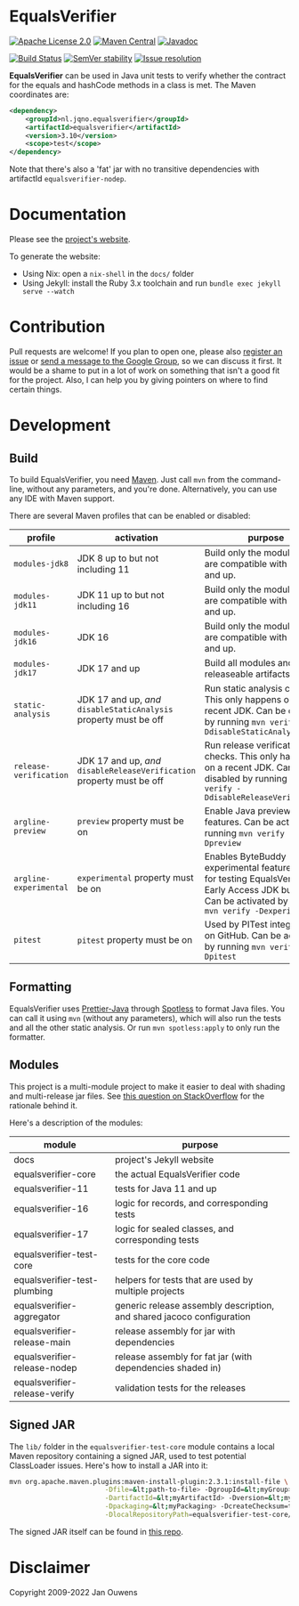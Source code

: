 # EqualsVerifier

[![Apache License 2.0](https://img.shields.io/:license-Apache%20License%202.0-blue.svg?style=shield)](https://github.com/jqno/equalsverifier/blob/master/LICENSE.md)
[![Maven Central](https://img.shields.io/maven-central/v/nl.jqno.equalsverifier/equalsverifier.svg?style=shield)](https://maven-badges.herokuapp.com/maven-central/nl.jqno.equalsverifier/equalsverifier/)
[![Javadoc](https://javadoc.io/badge/nl.jqno.equalsverifier/equalsverifier.svg?color=blue)](https://javadoc.io/doc/nl.jqno.equalsverifier/equalsverifier)

[![Build Status](https://github.com/jqno/equalsverifier/workflows/CI/badge.svg)](https://github.com/jqno/equalsverifier/actions)
[![SemVer stability](https://api.dependabot.com/badges/compatibility_score?dependency-name=nl.jqno.equalsverifier:equalsverifier&package-manager=maven&version-scheme=semver)](https://dependabot.com/compatibility-score/?dependency-name=nl.jqno.equalsverifier:equalsverifier&package-manager=maven&version-scheme=semver)
[![Issue resolution](https://isitmaintained.com/badge/resolution/jqno/equalsverifier.svg)](https://isitmaintained.com/project/jqno/equalsverifier "Average time to resolve an issue")

**EqualsVerifier** can be used in Java unit tests to verify whether the contract for the equals and hashCode methods in a class is met.
The Maven coordinates are:

```xml
<dependency>
    <groupId>nl.jqno.equalsverifier</groupId>
    <artifactId>equalsverifier</artifactId>
    <version>3.10</version>
    <scope>test</scope>
</dependency>
```

Note that there's also a 'fat' jar with no transitive dependencies with artifactId `equalsverifier-nodep`.

# Documentation

Please see the [project's website](https://www.jqno.nl/equalsverifier).

To generate the website:

* Using Nix: open a `nix-shell` in the `docs/` folder
* Using Jekyll: install the Ruby 3.x toolchain and run `bundle exec jekyll serve --watch`

# Contribution

Pull requests are welcome! If you plan to open one, please also [register an issue](https://code.google.com/p/equalsverifier/issues/list) or [send a message to the Google Group](https://groups.google.com/forum/?fromgroups#!forum/equalsverifier), so we can discuss it first. It would be a shame to put in a lot of work on something that isn't a good fit for the project. Also, I can help you by giving pointers on where to find certain things.

# Development

## Build

To build EqualsVerifier, you need [Maven](https://maven.apache.org/). Just call `mvn` from the command-line, without any parameters, and you're done. Alternatively, you can use any IDE with Maven support.

There are several Maven profiles that can be enabled or disabled:

| profile | activation | purpose |
|-|-|-|
| `modules-jdk8` | JDK 8 up to but not including 11 | Build only the modules that are compatible with Java 8 and up. |
| `modules-jdk11` | JDK 11 up to but not including 16 | Build only the modules that are compatible with Java 11 and up. |
| `modules-jdk16` | JDK 16 | Build only the modules that are compatible with Java 16 and up. |
| `modules-jdk17` | JDK 17 and up | Build all modules and build releaseable artifacts. |
| `static-analysis` | JDK 17 and up, _and_ `disableStaticAnalysis` property must be off | Run static analysis checks. This only happens on a recent JDK. Can be disabled by running `mvn verify -DdisableStaticAnalysis` |
| `release-verification` | JDK 17 and up, _and_ `disableReleaseVerification` property must be off | Run release verification checks. This only happens on a recent JDK. Can be disabled by running `mvn verify -DdisableReleaseVerification` |
| `argline-preview` | `preview` property must be on | Enable Java preview features. Can be activated by running `mvn verify -Dpreview` |
| `argline-experimental` | `experimental` property must be on | Enables ByteBuddy experimental features; useful for testing EqualsVerifier on Early Access JDK builds. Can be activated by running `mvn verify -Dexperimental` |
| `pitest` | `pitest` property must be on | Used by PITest integration on GitHub. Can be activated by running `mvn verify -Dpitest` |

## Formatting

EqualsVerifier uses [Prettier-Java](https://github.com/jhipster/prettier-java) through [Spotless](https://github.com/diffplug/spotless) to format Java files. You can call it using `mvn` (without any parameters), which will also run the tests and all the other static analysis. Or run `mvn spotless:apply` to only run the formatter.

## Modules

This project is a multi-module project to make it easier to deal with shading and multi-release jar files. See [this question on StackOverflow](https://stackoverflow.com/q/70541340/127863) for the rationale behind it.

Here's a description of the modules:

| module | purpose |
|-|-|
| docs | project's Jekyll website |
| equalsverifier-core | the actual EqualsVerifier code |
| equalsverifier-11 | tests for Java 11 and up |
| equalsverifier-16 | logic for records, and corresponding tests |
| equalsverifier-17 | logic for sealed classes, and corresponding tests |
| equalsverifier-test-core | tests for the core code |
| equalsverifier-test-plumbing | helpers for tests that are used by multiple projects |
| equalsverifier-aggregator | generic release assembly description, and shared jacoco configuration |
| equalsverifier-release-main | release assembly for jar with dependencies |
| equalsverifier-release-nodep | release assembly for fat jar (with dependencies shaded in) |
| equalsverifier-release-verify | validation tests for the releases |

## Signed JAR

The `lib/` folder in the `equalsverifier-test-core` module contains a local Maven repository containing a signed JAR, used to test potential ClassLoader issues. Here's how to install a JAR into it:

```sh
mvn org.apache.maven.plugins:maven-install-plugin:2.3.1:install-file \
                        -Dfile=&lt;path-to-file> -DgroupId=&lt;myGroup> \
                        -DartifactId=&lt;myArtifactId> -Dversion=&lt;myVersion> \
                        -Dpackaging=&lt;myPackaging> -DcreateChecksum=true \
                        -DlocalRepositoryPath=equalsverifier-test-core/lib
```

The signed JAR itself can be found in [this repo](https://github.com/jqno/equalsverifier-signedjar-test).

# Disclaimer

Copyright 2009-2022 Jan Ouwens
